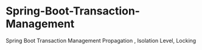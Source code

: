 # Spring-Boot-Transaction-Management
Spring Boot Transaction Management Propagation , Isolation Level, Locking
